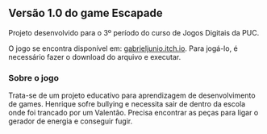 ## Versão 1.0 do game Escapade

Projeto desenvolvido para o 3º período do curso de Jogos Digitais da PUC.

O jogo se encontra disponível em: [gabrieljunio.itch.io](https://erjohe.itch.io/escapade).
Para jogá-lo, é necessário fazer o download do arquivo e executar.

### Sobre o jogo
Trata-se de um projeto educativo para aprendizagem de desenvolvimento de games.
Henrique sofre bullying e necessita sair de dentro da escola onde foi trancado por um Valentão.
Precisa encontrar as peças para ligar o gerador de energia e conseguir fugir.
